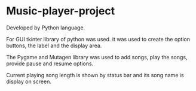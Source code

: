 # Music-player-project

Developed by Python language. 

For GUI tkinter library of python was used. it was used to create the option buttons, the label and the display area.  

The Pygame and Mutagen library was used to add songs, play the songs, provide pause and resume options.

Current playing song length is shown by status bar and its song name is display on screen.

